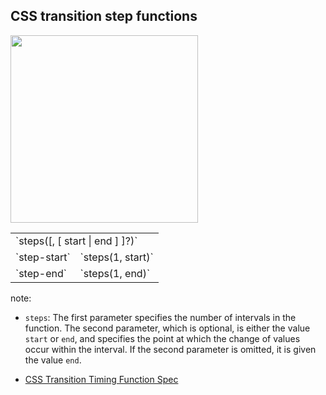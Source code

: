 ##  CSS transition step functions

<img src="resources/step.png" style="width: 300px; border: none">

<table class="mediumfont">
<tr><td colspan="2"> `steps(<integer>[, [ start | end ] ]?)` </td></tr>
<tr><td> `step-start` </td><td> `steps(1, start)` </td></tr>
<tr><td> `step-end` </td><td> `steps(1, end)` </td></tr>
</table>

note:
* `steps`: The first parameter specifies the number of intervals in the function. The second parameter,
which is optional, is either the value `start` or `end`, and specifies the point at which the
change of values occur within the interval. If the second parameter is omitted, it is given the value `end`.

* [CSS Transition Timing Function Spec](https://www.w3.org/TR/css3-transitions/#transition-timing-function-property)
